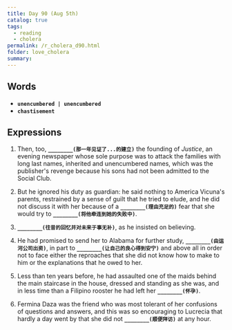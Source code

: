 ```yaml
---
title: Day 90 (Aug 5th)
catalog: true
tags: 
  - reading
  - cholera
permalink: /r_cholera_d90.html
folder: love_cholera
summary: 
---
```


## Words

-   <b data-toggle="tooltip" data-original-title="{{site.data.glossary.unencumbered}}">`unencumbered | unencumbered `</b>
-   <b data-toggle="tooltip" data-original-title="{{site.data.glossary.chastisement}}">`chastisement`</b>



## Expressions

1.  Then, too, <b data-toggle="tooltip" data-original-title="{{site.data.answers.i0_a}}">`________(那一年见证了...的建立)`</b> the founding of *Justice*, an evening newspaper whose sole purpose was to attack the families with long last names, inherited and unencumbered names, which was the publisher's revenge because his sons had not been admitted to the Social Club.

2.  But he ignored his duty as guardian: he said nothing to America Vicuna's parents, restrained by a sense of guilt that he tried to elude, and he did not discuss it with her because of a <b data-toggle="tooltip" data-original-title="{{site.data.answers.i0_b}}">`________(理由充足的)`</b> fear that she would try to <b data-toggle="tooltip" data-original-title="{{site.data.answers.i0_b2}}">`________(将他牵连到她的失败中)`</b>.

3.  <b data-toggle="tooltip" data-original-title="{{site.data.answers.i0_c}}">`________(往昔的回忆并对未来于事无补)`</b>, as he insisted on believing.

4.  He had promised to send her to Alabama for further study, <b data-toggle="tooltip" data-original-title="{{site.data.answers.i0_d}}">`________(由运河公司出资)`</b>, in part to <b data-toggle="tooltip" data-original-title="{{site.data.answers.i0_d2}}">`________(让自己的良心得到安宁)`</b> and above all in order not to face either the reproaches that she did not know how to make to him or the explanations that he owed to her.

5.  Less than ten years before, he had assaulted one of the maids behind the main staircase in the house, dressed and standing as she was, and in less time than a Filipino rooster he had left her <b data-toggle="tooltip" data-original-title="{{site.data.answers.i0_e}}">`________(怀孕)`</b>.

6.  Fermina Daza was the friend who was most tolerant of her confusions of questions and answers, and this was so encouraging to Lucrecia that hardly a day went by that she did not <b data-toggle="tooltip" data-original-title="{{site.data.answers.i0_f}}">`________(顺便拜访)`</b> at any hour.